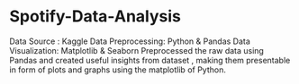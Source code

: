 # Spotify-Data-Analysis
Data Source : Kaggle
Data Preprocessing: Python & Pandas
Data Visualization: Matplotlib & Seaborn
Preprocessed the raw data using Pandas and created  useful insights from  dataset , making them presentable in form of plots and graphs using the matplotlib of Python.


